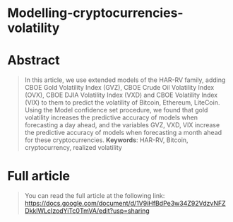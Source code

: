 # Modelling-cryptocurrencies-volatility
# Abstract
> In this article, we use extended models of the HAR-RV family, adding CBOE Gold Volatility Index (GVZ), CBOE Crude Oil Volatility Index (OVX), CBOE DJIA Volatility Index (VXD) and CBOE Volatility Index (VIX) to them to predict the volatility of Bitcoin, Ethereum, LiteCoin. Using the Model confidence set procedure, we found that gold volatility increases the predictive accuracy of models when forecasting a day ahead, and the variables GVZ, VXD, VIX increase the predictive accuracy of models when forecasting a month ahead for these cryptocurrencies.
**Keywords**: HAR-RV, Bitcoin, cryptocurrency, realized volatility
# Full article
> You can read the full article at the following link: https://docs.google.com/document/d/1V9iHfBdPe3w34Z92VdzvNFZDkklWLcIzodYiTc0TmVA/edit?usp=sharing
